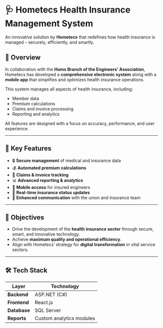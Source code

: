 # 🩺 Hometecs Health Insurance Management System

An innovative solution by **Hometecs** that redefines how health insurance is managed – securely, efficiently, and smartly.

## 📘 Overview

In collaboration with the **Homs Branch of the Engineers’ Association**, Hometecs has developed a **comprehensive electronic system** along with a **mobile app** that simplifies and optimizes health insurance operations.

This system manages all aspects of health insurance, including:
- Member data
- Premium calculations
- Claims and invoice processing
- Reporting and analytics

All features are designed with a focus on accuracy, performance, and user experience.

---

## 🎯 Key Features

- 🔒 **Secure management** of medical and insurance data
- 💰 **Automated premium calculations**
- 🧾 **Claims & invoice tracking**
- 📊 **Advanced reporting & analytics**
- 📱 **Mobile access** for insured engineers
- 🔔 **Real-time insurance status updates**
- 💬 **Enhanced communication** with the union and insurance team

---

## 🚀 Objectives

- Drive the development of the **health insurance sector** through secure, smart, and innovative technology.
- Achieve **maximum quality and operational efficiency**.
- Align with Hometecs’ strategy for **digital transformation** in vital service sectors.

---

## 🛠️ Tech Stack

| Layer       | Technology       |
|-------------|------------------|
| **Backend** | ASP.NET (C#)     |
| **Frontend**| React.js         |
| **Database**| SQL Server       |
| **Reports** | Custom analytics modules      |
